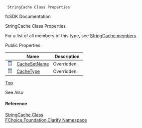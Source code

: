 ﻿     StringCache Class Properties                                                   

fcSDK Documentation

StringCache Class Properties

For a list of all members of this type, see [StringCache members](fcSDK~FChoice.Foundation.Clarify.StringCache_members.md).

Public Properties

|   | Name | Description |
| --- | --- | --- |
| ![Public Property](dotnetimages/publicProperty.png) | [CacheSetName](fcSDK~FChoice.Foundation.Clarify.StringCache~CacheSetName.md) | Overridden.    |
| ![Public Property](dotnetimages/publicProperty.png) | [CacheType](fcSDK~FChoice.Foundation.Clarify.StringCache~CacheType.md) | Overridden.    |

[Top](#top)

See Also

#### Reference

[StringCache Class](fcSDK~FChoice.Foundation.Clarify.StringCache.md)  
[FChoice.Foundation.Clarify Namespace](fcSDK~FChoice.Foundation.Clarify_namespace.md)